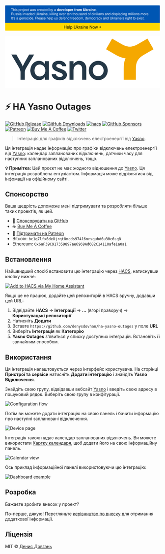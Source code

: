 [![SWUbanner](https://raw.githubusercontent.com/vshymanskyy/StandWithUkraine/main/banner-direct-single.svg)](https://stand-with-ukraine.pp.ua/)

![HA Yasno Outages Logo](./icons/logo.png)

# ⚡️ HA Yasno Outages

[![GitHub Release][gh-release-image]][gh-release-url]
[![GitHub Downloads][gh-downloads-image]][gh-downloads-url]
[![hacs][hacs-image]][hacs-url]
[![GitHub Sponsors][gh-sponsors-image]][gh-sponsors-url]
[![Patreon][patreon-image]][patreon-url]
[![Buy Me A Coffee][buymeacoffee-image]][buymeacoffee-url]
[![Twitter][twitter-image]][twitter-url]

> Інтеграція для графіків відключень електроенергії від [Yasno][yasno].

Ця інтеграція надає інформацію про графіки відключень електроенергії від [Yasno][yasno]: календар запланованих відключень, датчики часу для наступних запланованих відключень, тощо.

**💡 Примітка:** Цей проєкт не має жодного відношення до [Yasno][yasno]. Ця інтеграція розроблена ентузіастом. Інформація може відрізнятися від інфомації на офіційному сайті.

## Спонсорство

Ваша щедрість допоможе мені підтримувати та розробляти більше таких проектів, як цей.

- 💖 [Спонсорувати на GitHub][gh-sponsors-url]
- ☕️ [Buy Me A Coffee][buymeacoffee-url]
- 🤝 [Підтримати на Patreon][patreon-url]
- Bitcoin: `bc1q7lfx6de8jrqt8mcds974l6nrsguhd6u30c6sg8`
- Ethereum: `0x6aF39C917359897ae6969Ad682C14110afe1a0a1`

## Встановлення

Найшвидший спосіб встановити цю інтеграцію через [HACS][hacs-url], натиснувши кнопку нижче:

[![Add to HACS via My Home Assistant][hacs-install-image]][hasc-install-url]

Якщо це не працює, додайте цей репозиторій в HACS вручну, додавши цей URL:

1. Відвідайте **HACS** → **Інтеграції** → **...** (вгорі праворуч) → **Користувацькі репозиторії**
1. Натисніть **Додати**
1. Вставте `https://github.com/denysdovhan/ha-yasno-outages` у поле **URL**
1. Виберіть **Інтеграція** як **Категорію**
1. **Yasno Outages** з'явиться у списку доступних інтеграцій. Встановіть її звичайним способом.

## Використання

Ця інтеграція налаштовується через інтерфейс користувача. На сторінці **Пристрої та сервіси** натисніть **Додати інтеграцію** і знайдіть **Yasno Відключення**.

Знайдіть свою групу, відвідавши вебсайт [Yasno][yasno] і введіть свою адресу в пошуковий рядок. Виберіть свою групу в конфігурації.

![Configuration flow](https://github.com/denysdovhan/ha-yasno-outages/assets/3459374/e8bfde50-fcbe-45c3-b448-b451b0ac3bcd)

Потім ви можете додати інтеграцію на свою панель і бачити інформацію про наступні заплановані відключення.

![Device page](https://github.com/denysdovhan/ha-yasno-outages/assets/3459374/df628647-fd2a-455d-9d08-0d1542b67e41)

Інтеграція також надає календар запланованих відключень. Ви можете використати [Картку календаря][calendar-card], щоб додати його на свою інформаційну панель.

![Calendar view](https://github.com/denysdovhan/ha-yasno-outages/assets/3459374/b09c4db3-d0a0-4e06-8dd9-3f4a59f1d63e)

Ось приклад інформаційної панелі використовуючи цю інтеграцію:

![Dashboard example](https://github.com/denysdovhan/ha-yasno-outages/assets/3459374/26c75595-8984-4a9f-893a-e4b6d838b7f2)

## Розробка

Бажаєте зробити внесок у проект?

По-перше, дякую! Перегляньте [керівництво по внеску](./contributing.md) для отримання додаткової інформації.

## Ліцензія

MIT © [Денис Довгань][denysdovhan]

<!-- Badges -->

[gh-release-url]: https://github.com/denysdovhan/ha-yasno-outages/releases/latest
[gh-release-image]: https://img.shields.io/github/v/release/denysdovhan/ha-yasno-outages?style=flat-square
[gh-downloads-url]: https://github.com/denysdovhan/ha-yasno-outages/releases
[gh-downloads-image]: https://img.shields.io/github/downloads/denysdovhan/ha-yasno-outages/total?style=flat-square
[hacs-url]: https://github.com/hacs/integration
[hacs-image]: https://img.shields.io/badge/hacs-default-orange.svg?style=flat-square
[gh-sponsors-url]: https://github.com/sponsors/denysdovhan
[gh-sponsors-image]: https://img.shields.io/github/sponsors/denysdovhan?style=flat-square
[patreon-url]: https://patreon.com/denysdovhan
[patreon-image]: https://img.shields.io/badge/support-patreon-F96854.svg?style=flat-square
[buymeacoffee-url]: https://buymeacoffee.com/denysdovhan
[buymeacoffee-image]: https://img.shields.io/badge/support-buymeacoffee-222222.svg?style=flat-square
[twitter-url]: https://twitter.com/denysdovhan
[twitter-image]: https://img.shields.io/badge/twitter-%40denysdovhan-00ACEE.svg?style=flat-square

<!-- References -->

[yasno]: https://yasno.com.ua/
[home-assistant]: https://www.home-assistant.io/
[denysdovhan]: https://github.com/denysdovhan
[hasc-install-url]: https://my.home-assistant.io/redirect/hacs_repository/?owner=denysdovhan&repository=ha-yasno-outages&category=integration
[hacs-install-image]: https://my.home-assistant.io/badges/hacs_repository.svg
[add-translation]: https://github.com/denysdovhan/ha-yasno-outages/blob/master/contributing.md#how-to-add-translation
[calendar-card]: https://www.home-assistant.io/dashboards/calendar/
